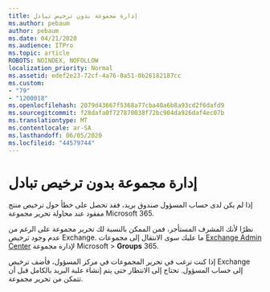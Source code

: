 ```yaml
---
title: إدارة مجموعة بدون ترخيص تبادل
ms.author: pebaum
author: pebaum
ms.date: 04/21/2020
ms.audience: ITPro
ms.topic: article
ROBOTS: NOINDEX, NOFOLLOW
localization_priority: Normal
ms.assetid: edef2e23-72cf-4a76-8a51-0b26182187cc
ms.custom:
- "79"
- "1200018"
ms.openlocfilehash: 2079d43667f5368a77cba40a6b8a93cd2f6dafd9
ms.sourcegitcommit: f28dafa0f727870038f72bc904da926daf4ec07b
ms.translationtype: MT
ms.contentlocale: ar-SA
ms.lasthandoff: 06/05/2020
ms.locfileid: "44579744"
---
```

# <a name="manage-a-group-without-an-exchange-license"></a>إدارة مجموعة بدون ترخيص تبادل

إذا لم يكن لدى حساب المسؤول صندوق بريد، فقد تحصل على خطأ حول ترخيص منتج مفقود عند محاولة تحرير مجموعة Microsoft 365.
  
نظرًا لأنك المشرف المستأجر، فمن الممكن بالنسبة لك تحرير مجموعة على الرغم من عدم وجود ترخيص Exchange. ما عليك سوى الانتقال إلى مجموعات [Exchange Admin Center](https://outlook.office365.com/ecp.aspx) لإدارة مجموعة Microsoft \> **Groups** 365.
  
إذا كنت ترغب في تحرير المجموعات في مركز المسؤول، فأضف ترخيص Exchange إلى حساب المسؤول. تحتاج إلى الانتظار حتى يتم إنشاء علبة البريد بالكامل قبل أن تتمكن من تحرير مجموعة.
  